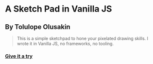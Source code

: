 # A Sketch Pad in Vanilla JS
## By Tolulope Olusakin

> This is a simple sketchpad to hone your pixelated drawing skills. I wrote it in Vanilla JS, no frameworks, no tooling.

### [Give it a try](https://oluwadamilareolusakin.github.io/etch-a-sketch/) 
